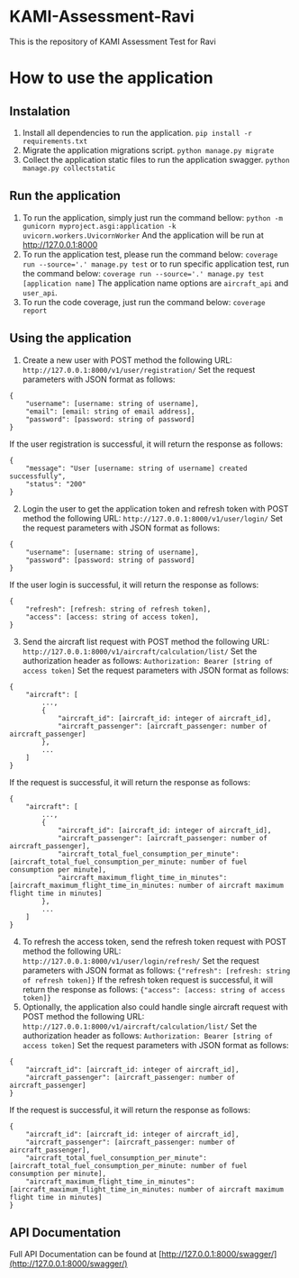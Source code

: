 # KAMI-Assessment-Ravi
This is the repository of KAMI Assessment Test for Ravi

# How to use the application
## Instalation
1. Install all dependencies to run the application.
`pip install -r requirements.txt`
2. Migrate the application migrations script.
`python manage.py migrate`
3. Collect the application static files to run the application swagger.
`python manage.py collectstatic`

## Run the application
1. To run the application, simply just run the command bellow:
`python -m gunicorn myproject.asgi:application -k uvicorn.workers.UvicornWorker`
And the application will be run at http://127.0.0.1:8000
2. To run the application test, please run the command below:
`coverage run --source='.' manage.py test`
or to run specific application test, run the command below:
`coverage run --source='.' manage.py test [application name]`
The application name options are `aircraft_api` and `user_api`.
3. To run the code coverage, just run the command below:
`coverage report`

## Using the application
1. Create a new user with POST method the following URL:
`http://127.0.0.1:8000/v1/user/registration/`
Set the request parameters with JSON format as follows:
```
{
    "username": [username: string of username],
    "email": [email: string of email address],
    "password": [password: string of password]
}
```
If the user registration is successful, it will return the response as follows:
```
{
    "message": "User [username: string of username] created successfully",
    "status": "200"
}
```
2. Login the user to get the application token and refresh token with POST method the following URL:
`http://127.0.0.1:8000/v1/user/login/`
Set the request parameters with JSON format as follows:
```
{
    "username": [username: string of username],
    "password": [password: string of password]
}
```
If the user login is successful, it will return the response as follows:
```
{
    "refresh": [refresh: string of refresh token],
    "access": [access: string of access token],
}
```
3. Send the aircraft list request with POST method the following URL:
`http://127.0.0.1:8000/v1/aircraft/calculation/list/`
Set the authorization header as follows:
`Authorization: Bearer [string of access token]`
Set the request parameters with JSON format as follows:
```
{
    "aircraft": [
        ...,
        {
            "aircraft_id": [aircraft_id: integer of aircraft_id],
            "aircraft_passenger": [aircraft_passenger: number of aircraft_passenger]
        },
        ...
    ]
}
```
If the request is successful, it will return the response as follows:
```
{
    "aircraft": [
        ...,
        {
            "aircraft_id": [aircraft_id: integer of aircraft_id],
            "aircraft_passenger": [aircraft_passenger: number of aircraft_passenger],
            "aircraft_total_fuel_consumption_per_minute": [aircraft_total_fuel_consumption_per_minute: number of fuel consumption per minute],
            "aircraft_maximum_flight_time_in_minutes": [aircraft_maximum_flight_time_in_minutes: number of aircraft maximum flight time in minutes]
        },
        ...
    ]
}
```
4. To refresh the access token, send the refresh token request with POST method the following URL:
`http://127.0.0.1:8000/v1/user/login/refresh/`
Set the request parameters with JSON format as follows:
`{"refresh": [refresh: string of refresh token]}`
If the refresh token request is successful, it will return the response as follows:
`{"access": [access: string of access token]}`
5. Optionally, the application also could handle single aircraft request with POST method the following URL:
`http://127.0.0.1:8000/v1/aircraft/calculation/list/`
Set the authorization header as follows:
`Authorization: Bearer [string of access token]`
Set the request parameters with JSON format as follows:
```
{
    "aircraft_id": [aircraft_id: integer of aircraft_id],
    "aircraft_passenger": [aircraft_passenger: number of aircraft_passenger]
}
```
If the request is successful, it will return the response as follows:
```
{
    "aircraft_id": [aircraft_id: integer of aircraft_id],
    "aircraft_passenger": [aircraft_passenger: number of aircraft_passenger],
    "aircraft_total_fuel_consumption_per_minute": [aircraft_total_fuel_consumption_per_minute: number of fuel consumption per minute],
    "aircraft_maximum_flight_time_in_minutes": [aircraft_maximum_flight_time_in_minutes: number of aircraft maximum flight time in minutes]
}
```

## API Documentation
Full API Documentation can be found at [http://127.0.0.1:8000/swagger/](http://127.0.0.1:8000/swagger/)
